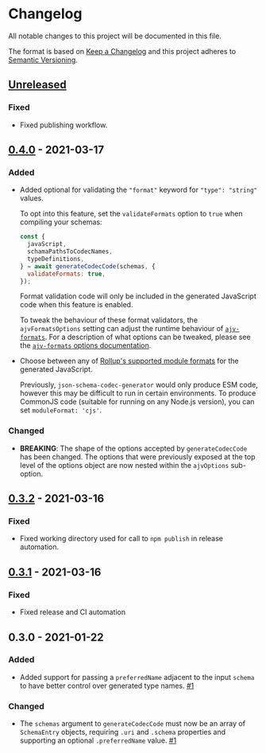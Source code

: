 # Changelog

All notable changes to this project will be documented in this file.

The format is based on [Keep a Changelog](http://keepachangelog.com/en/1.0.0/)
and this project adheres to [Semantic Versioning](http://semver.org/spec/v2.0.0.html).

## [Unreleased]
### Fixed
- Fixed publishing workflow.

## [0.4.0] - 2021-03-17
### Added
- Added optional for validating the `"format"` keyword for `"type": "string"` values.
  
  To opt into this feature, set the `validateFormats` option to `true` when compiling your schemas:
  
  ```js
  const {
    javaScript,
    schamaPathsToCodecNames,
    typeDefinitions,
  } = await generateCodecCode(schemas, {
    validateFormats: true,
  });
  ```
  
  Format validation code will only be included in the generated JavaScript code when this feature is enabled.
  
  To tweak the behaviour of these format validators, the `ajvFormatsOptions` setting can adjust the runtime behaviour of [`ajv-formats`](https://github.com/ajv-validator/ajv-formats). For a description of what options can be tweaked, please see the [`ajv-formats` options documentation](https://github.com/ajv-validator/ajv-formats#options).
- Choose between any of [Rollup's supported module formats](https://rollupjs.org/guide/en/#outputformat) for the generated JavaScript.
  
  Previously, `json-schema-codec-generator` would only produce ESM code, however this may be difficult to run in certain environments. To produce CommonJS code (suitable for running on any Node.js version), you can set `moduleFormat: 'cjs'`.

### Changed
- **BREAKING**: The shape of the options accepted by `generateCodecCode` has been changed. The options that were previously exposed at the top level of the options object are now nested within the `ajvOptions` sub-option.

## [0.3.2] - 2021-03-16
### Fixed
- Fixed working directory used for call to `npm publish` in release automation.

## [0.3.1] - 2021-03-16
### Fixed
- Fixed release and CI automation

## 0.3.0 - 2021-01-22
### Added
- Added support for passing a `preferredName` adjacent to the input `schema` to have better control over generated type names. [#1]

### Changed
- The `schemas` argument to `generateCodecCode` must now be an array of `SchemaEntry` objects, requiring `.uri` and `.schema` properties and supporting an optional `.preferredName` value. [#1]

[#1]: https://github.com/ggoodman/json-schema-codec-generator/issues/1

[Unreleased]: https://github.com/ggoodman/json-schema-codec-generator/compare/v0.4.0...HEAD
[0.4.0]: https://github.com/ggoodman/json-schema-codec-generator/compare/v0.3.2...v0.4.0
[0.3.2]: https://github.com/ggoodman/json-schema-codec-generator/compare/v0.3.1...v0.3.2
[0.3.1]: https://github.com/ggoodman/json-schema-codec-generator/compare/v0.3.0...v0.3.1
